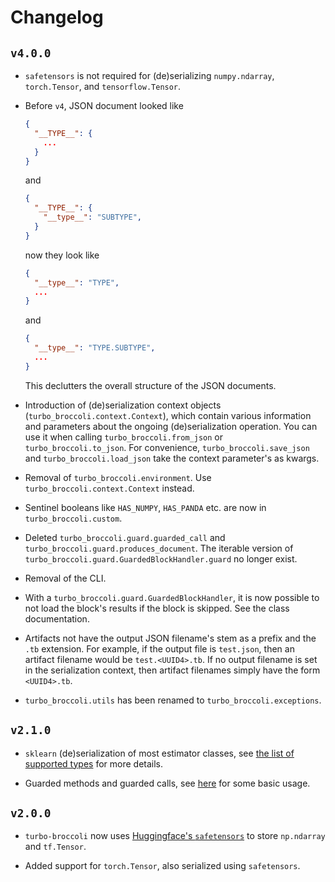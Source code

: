 # Changelog

## `v4.0.0`

- `safetensors` is not required for (de)serializing `numpy.ndarray`,
  `torch.Tensor`, and `tensorflow.Tensor`.

- Before `v4`, JSON document looked like

  ```json
  {
    "__TYPE__": {
      ...
    }
  }
  ```

  and

  ```json
  {
    "__TYPE__": {
      "__type__": "SUBTYPE",
    }
  }
  ```

  now they look like

  ```json
  {
    "__type__": "TYPE",
    ...
  }
  ```

  and

  ```json
  {
    "__type__": "TYPE.SUBTYPE",
    ...
  }
  ```

  This declutters the overall structure of the JSON documents.

- Introduction of (de)serialization context objects
  (`turbo_broccoli.context.Context`), which contain various information and
  parameters about the ongoing (de)serialization operation. You can use it when
  calling `turbo_broccoli.from_json` or `turbo_broccoli.to_json`. For
  convenience, `turbo_broccoli.save_json` and `turbo_broccoli.load_json` take
  the context parameter's as kwargs.

- Removal of `turbo_broccoli.environment`. Use `turbo_broccoli.context.Context`
  instead.

- Sentinel booleans like `HAS_NUMPY`, `HAS_PANDA` etc. are now in
  `turbo_broccoli.custom`.

- Deleted `turbo_broccoli.guard.guarded_call` and
  `turbo_broccoli.guard.produces_document`. The iterable version of
  `turbo_broccoli.guard.GuardedBlockHandler.guard` no longer exist.

- Removal of the CLI.

- With a `turbo_broccoli.guard.GuardedBlockHandler`, it is now possible to not
  load the block's results if the block is skipped. See the class
  documentation.

- Artifacts not have the output JSON filename's stem as a prefix and the `.tb`
  extension. For example, if the output file is `test.json`, then an artifact
  filename would be `test.<UUID4>.tb`. If no output filename is set in the
  serialization context, then artifact filenames simply have the form
  `<UUID4>.tb`.

- `turbo_broccoli.utils` has been renamed to `turbo_broccoli.exceptions`.

## `v2.1.0`

- `sklearn` (de)serialization of most estimator classes, see [the list of
  supported
  types](https://altaris.github.io/turbo-broccoli/turbo_broccoli.html#supported-types)
  for more details.

- Guarded methods and guarded calls, see
  [here](https://altaris.github.io/turbo-broccoli/turbo_broccoli.html#guarded-calls)
  for some basic usage.

## `v2.0.0`

- `turbo-broccoli` now uses [Huggingface's
  `safetensors`](https://huggingface.co/docs/safetensors/index) to store
  `np.ndarray` and `tf.Tensor`.

- Added support for `torch.Tensor`, also serialized using `safetensors`.
